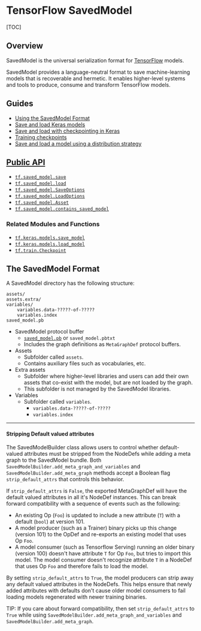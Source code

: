 # TensorFlow SavedModel

[TOC]

## Overview

SavedModel is the universal serialization format for
[TensorFlow](https://www.tensorflow.org/) models.

SavedModel provides a language-neutral format to save machine-learning models
that is recoverable and hermetic. It enables higher-level systems and tools to
produce, consume and transform TensorFlow models.

## Guides
* [Using the SavedModel Format](https://www.tensorflow.org/guide/saved_model)
* [Save and load Keras models](https://www.tensorflow.org/guide/keras/save_and_serialize)
* [Save and load with checkpointing in Keras](https://www.tensorflow.org/tutorials/keras/save_and_load)
* [Training checkpoints](https://www.tensorflow.org/guide/checkpoint)
* [Save and load a model using a distribution strategy](https://www.tensorflow.org/tutorials/distribute/save_and_load)


## [Public API](https://www.tensorflow.org/api_docs/python/tf/saved_model)
* [`tf.saved_model.save`](https://www.tensorflow.org/api_docs/python/tf/saved_model/save)
* [`tf.saved_model.load`](https://www.tensorflow.org/api_docs/python/tf/saved_model/load)
* [`tf.saved_model.SaveOptions`](https://www.tensorflow.org/api_docs/python/tf/saved_model/SaveOptions)
* [`tf.saved_model.LoadOptions`](https://www.tensorflow.org/api_docs/python/tf/saved_model/LoadOptions)
* [`tf.saved_model.Asset`](https://www.tensorflow.org/api_docs/python/tf/saved_model/Asset)
* [`tf.saved_model.contains_saved_model`](https://www.tensorflow.org/api_docs/python/tf/saved_model/contains_saved_model)

### Related Modules and Functions
* [`tf.keras.models.save_model`](https://www.tensorflow.org/api_docs/python/tf/keras/models/save_model)
* [`tf.keras.models.load_model`](https://www.tensorflow.org/api_docs/python/tf/keras/models/load_model)
* [`tf.train.Checkpoint`](https://www.tensorflow.org/api_docs/python/tf/train/Checkpoint)


## The SavedModel Format
A SavedModel directory has the following structure:

```
assets/
assets.extra/
variables/
    variables.data-?????-of-?????
    variables.index
saved_model.pb
```

*   SavedModel protocol buffer
    *   [`saved_model.pb`](https://github.com/tensorflow/tensorflow/blob/master/tensorflow/core/protobuf/saved_model.proto)
        or `saved_model.pbtxt`
    *   Includes the graph definitions as `MetaGraphDef` protocol buffers.
*   Assets
    *   Subfolder called `assets`.
    *   Contains auxiliary files such as vocabularies, etc.
*   Extra assets
    *   Subfolder where higher-level libraries and users can add their own
        assets that co-exist with the model, but are not loaded by the graph.
    *   This subfolder is not managed by the SavedModel libraries.
*   Variables
    *   Subfolder called `variables`.
        *   `variables.data-?????-of-?????`
        *   `variables.index`

---

#### Stripping Default valued attributes
The SavedModelBuilder class allows users to control whether default-valued
attributes must be stripped from the NodeDefs while adding a meta graph to the
SavedModel bundle. Both `SavedModelBuilder.add_meta_graph_and_variables` and
`SavedModelBuilder.add_meta_graph` methods accept a Boolean flag
`strip_default_attrs` that controls this behavior.

If `strip_default_attrs` is `False`, the exported MetaGraphDef will have the
default valued attributes in all it's NodeDef instances. This can break forward
compatibility with a sequence of events such as the following:

* An existing Op (`Foo`) is updated to include a new attribute (`T`) with a
  default (`bool`) at version 101.
* A model producer (such as a Trainer) binary picks up this change
  (version 101) to the OpDef and re-exports an existing model that uses Op `Foo`.
* A model consumer (such as Tensorflow Serving) running an older binary
  (version 100) doesn't have attribute `T` for Op `Foo`, but tries to import
  this model. The model consumer doesn't recognize attribute `T` in a NodeDef
  that uses Op `Foo` and therefore fails to load the model.

By setting `strip_default_attrs` to `True`, the model producers can strip away
any default valued attributes in the NodeDefs. This helps ensure that newly
added attributes with defaults don't cause older model consumers to fail loading
models regenerated with newer training binaries.

TIP: If you care about forward compatibility, then set `strip_default_attrs`
to `True` while using `SavedModelBuilder.add_meta_graph_and_variables` and
`SavedModelBuilder.add_meta_graph`.
